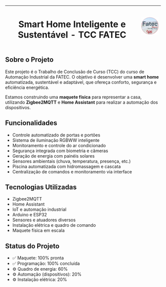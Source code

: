 | <h1>Smart Home Inteligente e Sustentável - TCC FATEC</h1> | <img src="imagens/logo.jpeg" alt="Logo FATEC" width="120"/> |
|---|---|

## Sobre o Projeto

Este projeto é o Trabalho de Conclusão de Curso (TCC) do curso de Automação Industrial da FATEC. O objetivo é desenvolver uma **smart home** automatizada, sustentável e adaptável, que ofereça conforto, segurança e eficiência energética.

Estamos construindo uma **maquete física** para representar a casa, utilizando **Zigbee2MQTT** e **Home Assistant** para realizar a automação dos dispositivos.

## Funcionalidades

- Controle automatizado de portas e portões  
- Sistema de iluminação RGBWW inteligente  
- Monitoramento e controle do ar condicionado  
- Segurança integrada com biometria e câmeras  
- Geração de energia com painéis solares  
- Sensores ambientais (chuva, temperatura, presença, etc.)  
- Piscina automatizada com hidromassagem e cascata  
- Centralização de comandos e monitoramento via interface  

## Tecnologias Utilizadas

- Zigbee2MQTT  
- Home Assistant  
- IoT e automação industrial  
- Arduino e ESP32  
- Sensores e atuadores diversos  
- Instalação elétrica e quadro de comando  
- Maquete física em escala  

## Status do Projeto

- ✅ Maquete: 100% pronta  
- ✅ Programação: 100% concluída  
- ⚙️ Quadro de energia: 60%  
- ⚙️ Automação (dispositivos): 20%  
- ⚙️ Instalação elétrica: 20%  

